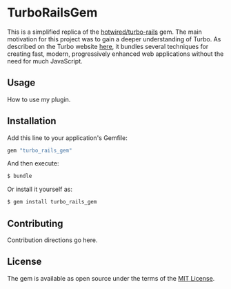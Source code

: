 # TurboRailsGem

This is a simplified replica of the [hotwired/turbo-rails](https://github.com/hotwired/turbo-rails) gem.
The main motivation for this project was to gain a deeper understanding of Turbo.
As described on the Turbo website [here](https://turbo.hotwired.dev/handbook/introduction), it bundles several techniques for creating fast, modern, progressively enhanced web applications without the need for much JavaScript.

## Usage

How to use my plugin.

## Installation

Add this line to your application's Gemfile:

```ruby
gem "turbo_rails_gem"
```

And then execute:

```bash
$ bundle
```

Or install it yourself as:

```bash
$ gem install turbo_rails_gem
```

## Contributing

Contribution directions go here.

## License

The gem is available as open source under the terms of the [MIT License](https://opensource.org/licenses/MIT).
